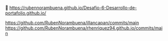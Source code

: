 👋 https://rubennorambuena.github.io/Desafio-6-Desarrollo-de-portafolio.github.io/

https://github.com/RubenNorambuena/illancapan/commits/main
https://github.com/RubenNorambuena/rhenriquez94.github.io/commits/main

